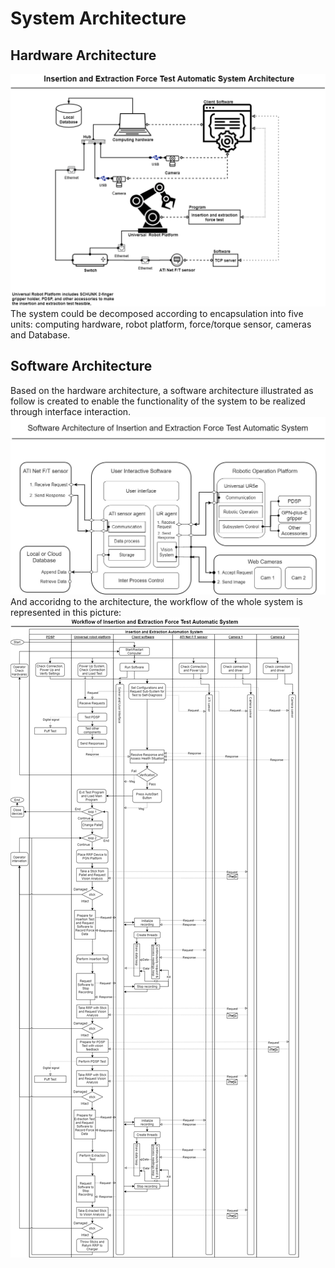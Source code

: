 # System Architecture
## Hardware Architecture
![image 1](https://github.com/VolcanHuang/Project_Demo/blob/main/RRP%20project/Insertion%20and%20Extraction%20Force%20Test%20Automation%20System/Sytem%20Architecture/Hardware%20architecture/System%20architecture.png)
The system could be decomposed according to encapsulation into five units: computing hardware, robot platform, force/torque sensor, cameras and Database.
## Software Architecture
Based on the hardware architecture, a software architecture illustrated as follow is created to enable the functionality of the system to be realized through interface interaction.
![image 2](https://github.com/VolcanHuang/Project_Demo/blob/main/RRP%20project/Insertion%20and%20Extraction%20Force%20Test%20Automation%20System/Sytem%20Architecture/Software%20architecture/System%20architecture.jpg)
And accoridng to the architecture, the workflow of the whole system is represented in this picture:
![image 3](https://github.com/VolcanHuang/Project_Demo/blob/main/RRP%20project/Insertion%20and%20Extraction%20Force%20Test%20Automation%20System/Sytem%20Architecture/Software%20architecture/System%20workflow.png)
